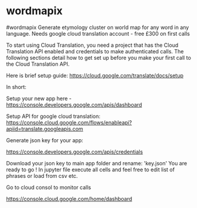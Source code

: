 # wordmapix
#wordmapix Generate etymology cluster on world map for any word in any language. Needs google cloud translation account - free £300 on first calls

To start using Cloud Translation, you need a project that has the Cloud Translation API enabled and credentials to make authenticated calls. The following sections detail how to get set up before you make your first call to the Cloud Translation API.

Here is brief setup guide:
https://cloud.google.com/translate/docs/setup

In short:

Setup your new app here - 
https://console.developers.google.com/apis/dashboard


Setup API for google cloud translation:
https://console.cloud.google.com/flows/enableapi?apiid=translate.googleapis.com

Generate json key for your app:

https://console.developers.google.com/apis/credentials

Download your json key to main app folder and rename: 'key.json'
You are ready to go !
In jupyter file execute all cells and feel free to edit list of  phrases or load from csv etc.

Go to cloud consol to monitor calls

https://console.cloud.google.com/home/dashboard

